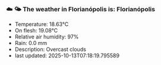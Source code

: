 ### ☁️ 🌤️  The weather in Florianópolis is: Florianópolis

- Temperature: 18.63°C
- On flesh: 19.08°C
- Relative air humidity: 97%
- Rain: 0.0 mm
- Description: Overcast clouds
- last updated: 2025-10-13T07:18:19.795589
